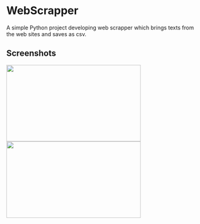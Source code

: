 # WebScrapper
A simple Python project developing web scrapper which brings texts from the web sites and saves as csv.

## Screenshots

<div>
<img width="350" height="200" src="https://user-images.githubusercontent.com/61813428/94980875-9e916b00-0568-11eb-9ab0-02550646e182.png">
<img width="350" height="200" src="https://user-images.githubusercontent.com/61813428/94980887-aea94a80-0568-11eb-8d91-afb3a981a104.png">
</div>
